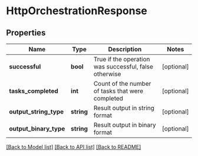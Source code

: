 # HttpOrchestrationResponse

## Properties
Name | Type | Description | Notes
------------ | ------------- | ------------- | -------------
**successful** | **bool** | True if the operation was successful, false otherwise | [optional] 
**tasks_completed** | **int** | Count of the number of tasks that were completed | [optional] 
**output_string_type** | **string** | Result output in string format | [optional] 
**output_binary_type** | **string** | Result output in binary format | [optional] 

[[Back to Model list]](../README.md#documentation-for-models) [[Back to API list]](../README.md#documentation-for-api-endpoints) [[Back to README]](../README.md)



